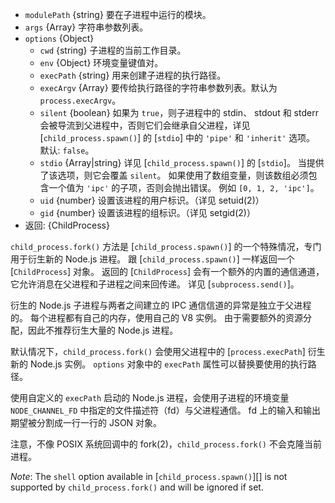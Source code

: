 <!-- YAML
added: v0.5.0
changes:
  - version: v8.0.0
    pr-url: https://github.com/nodejs/node/pull/10866
    description: The `stdio` option can now be a string.
  - version: v6.4.0
    pr-url: https://github.com/nodejs/node/pull/7811
    description: The `stdio` option is supported now.
-->

* `modulePath` {string} 要在子进程中运行的模块。
* `args` {Array} 字符串参数列表。
* `options` {Object}
  * `cwd` {string} 子进程的当前工作目录。
  * `env` {Object} 环境变量键值对。
  * `execPath` {string} 用来创建子进程的执行路径。
  * `execArgv` {Array} 要传给执行路径的字符串参数列表。默认为 `process.execArgv`。
  * `silent` {boolean} 如果为 `true`，则子进程中的 stdin、 stdout 和 stderr 会被导流到父进程中，否则它们会继承自父进程，详见 [`child_process.spawn()`] 的 [`stdio`] 中的 `'pipe'` 和 `'inherit'` 选项。
  默认: `false`。
  * `stdio` {Array|string} 详见 [`child_process.spawn()`] 的 [`stdio`]。
    当提供了该选项，则它会覆盖 `silent`。
    如果使用了数组变量，则该数组必须包含一个值为 `'ipc'` 的子项，否则会抛出错误。
    例如 `[0, 1, 2, 'ipc']`。
  * `uid` {number} 设置该进程的用户标识。（详见 setuid(2)）
  * `gid` {number} 设置该进程的组标识。（详见 setgid(2)）
* 返回: {ChildProcess}

`child_process.fork()` 方法是 [`child_process.spawn()`] 的一个特殊情况，专门用于衍生新的 Node.js 进程。
跟 [`child_process.spawn()`] 一样返回一个 [`ChildProcess`] 对象。
返回的 [`ChildProcess`] 会有一个额外的内置的通信通道，它允许消息在父进程和子进程之间来回传递。
详见 [`subprocess.send()`]。

衍生的 Node.js 子进程与两者之间建立的 IPC 通信信道的异常是独立于父进程的。
每个进程都有自己的内存，使用自己的 V8 实例。
由于需要额外的资源分配，因此不推荐衍生大量的 Node.js 进程。

默认情况下，`child_process.fork()` 会使用父进程中的 [`process.execPath`] 衍生新的 Node.js 实例。
`options` 对象中的 `execPath` 属性可以替换要使用的执行路径。

使用自定义的 `execPath` 启动的 Node.js 进程，会使用子进程的环境变量 `NODE_CHANNEL_FD` 中指定的文件描述符（fd）与父进程通信。
fd 上的输入和输出期望被分割成一行一行的 JSON 对象。

注意，不像 POSIX 系统回调中的 fork(2)，`child_process.fork()` 不会克隆当前进程。

*Note*: The `shell` option available in [`child_process.spawn()`][] is not supported by `child_process.fork()` and will be ignored if set.
